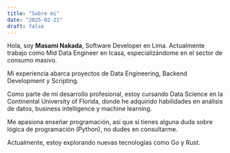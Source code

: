 ```yaml
---
title: "Sobre mi"
date: "2025-02-21"
draft: false
---
```



Hola, soy **Masami Nakada**, Software Developer en Lima. Actualmente trabajo como Mid Data Engineer en Icasa, especializándome en el sector de consumo masivo.

Mi experiencia abarca proyectos de Data Engineering, Backend Development y Scripting.

Como parte de mi desarrollo profesional, estoy cursando Data Science en la Continental University of Florida, donde he adquirido habilidades en análisis de datos, business intelligence y machine learning.

Me apasiona enseñar programación, así que si tienes alguna duda sobre lógica de programación (Python), no dudes en consultarme.

Actualmente, estoy explorando nuevas tecnologías como Go y Rust.

